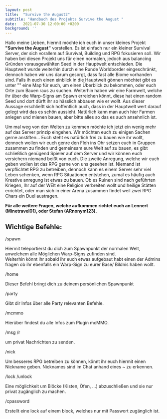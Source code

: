 ```yaml
---
layout: post
title:  "Survive the August2"
subtitle: "Handbuch des Projekts Survive the August "
date:   2021-07-30 12:00:00 +0200
background: ''
---
```

Hallo meine Lieben,
hiermit möchte ich euch in unser kleines Projekt <b>"Survive the August"</b> vorstellen. Es ist einfach nur ein kleiner Survival Server, 
der sich vorallem auf Survival, Building und RPG fokusieren soll. Wir haben bei diesen Projekt uns für einen normalen, jedoch aus 
balancing Gründen vorausgewählten Seed in der Hauptwelt entschieden. Die Hauptwelt wurde weiterhin durch eine Runde Worldborder 
eingeschränkt, dennoch haben wir uns darum gesorgt, dass fast alle Biome vorhanden sind. Falls ih euch einen einblick in die Hauptwelt 
gönnen möchtet gibt es unter "" eine Map für euch, um einen Überblick zu bekommen, oder euch Orte zum Bauen raus zu suchen.
Weiterhin haben wir eine Farmwelt, welche ihr über die Warp-Signs am Spawn erreichen könnt, diese hat einen random Seed und dort 
dürft ihr so hässlich abbauen wie er wollt. Aus dieser Aussage erschließt sich hoffentlich auch, dass in der Hauptwelt wert darauf gelegt wird das es schön aussieht.
Natürlich kann man auch hier Farmen anlegen und mienen bauen, aber bitte alles so das es auch ansehnlich ist.

Um mal weg von den Welten zu kommen möchte ich jetzt ein wenig mehr auf das Server prinzip eingehen. Wir möchten euch zu einigen Sachen gerne anstiften...
Euch steht es natürlich frei zu bauen wie ihr wollt, dennoch wollen wir euch genre den Floh ins Ohr setzen euch in Gruppen zusammen zu finden und gemeinsam eure
Welt auf zu bauen, es gibt schließlich genügend Spieler auf dem Server und wir können euch versichern niemand beißt von euch. Die zweite Anregung, 
welche wir euch geben wollen ist das RPG gerne von uns gesehen ist. Niemand ist verpflichtet RPG zu betreiben, dennoch kann es einem Server sehr viel Leben schenken,
wenn RPG Situationen entstehen, zumal es häufig auch Kreative anregung ist etwas zu bauen. Ob es Ruinen sind nach geführten Kriegen, Ihr auf der WElt eine Religion verbreiten 
wollt und heilige Stätten errichtet, oder man sich in einer Arena zusammen findet weil  zwei RPG Chars ein Duel austragen.

<b color="red">Für alle weitere Fragen, welche aufkommen richtet euch an Lennert (Minetravel01), oder Stefan (ARnonym123).</b>
<h2 color="white">Wichtige Befehle:</h2>
	/spawn
<p>Hiermit teleportierst du dich zum Spawnpunkt der normalen Welt, anwelchem alle Möglichen Warp-Signs zufinden sind. <br>
Weiterhin könnt ihr sobald ihr euch etwas aufgebaut habt einen der Admins fragen ob ihr ebenfalls ein Warp-Sign zu eurer Base/ Bildnis haben wollt.</p>
	/home
<p>Dieser Befehl bringt dich zu deinem persönlichen Spawnpunkt</p>
	/party
<p>Gibt dir Infos über alle Party relevanten Befehle.</p>
	/mcmmo
<p>Hierüber findest du alle Infos zum Plugin mcMMO.</p>
	/msg <Empfänger> <Nachricht>
	/r <Nachricht>
<p>um privat Nachrichten zu senden.</p>
	/nick <Name>
<p>Um besseres RPG betreiben zu können, könnt ihr euch hiermit einen Nickname geben. Nicknames sind im Chat anhand eines ~ zu erkennen.</p>
	/lock
	/unlock
<p>Eine möglichkeit um Blöcke (Kisten, Öfen, ...) abzuschließen und sie nur privat zugänglich zu machen.</p>
	/cpassword <Passwort>
<p>Erstellt eine lock auf einem block, welches nur mit Passwort zugänglich ist.</p>

